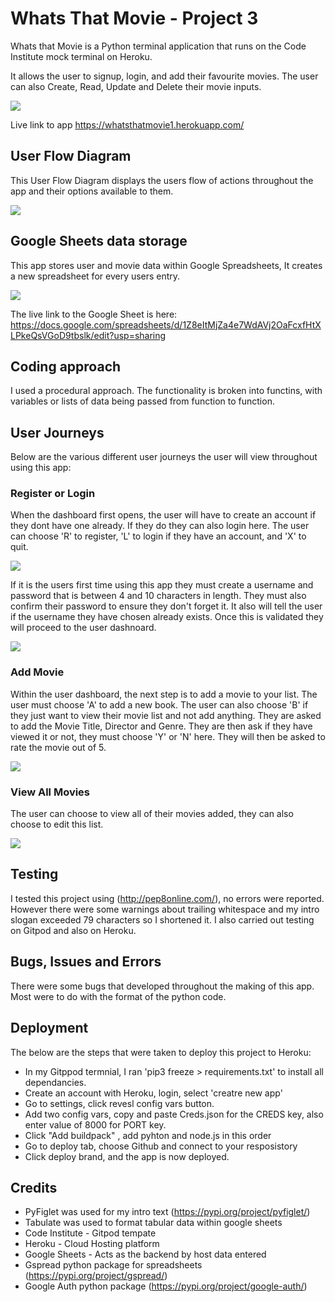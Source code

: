 # Whats That Movie - Project 3 

Whats that Movie is a Python terminal application that runs on the Code Institute mock terminal on Heroku. 

It allows the user to signup, login, and add their favourite movies. The user can also Create, Read, Update and Delete their movie inputs. 

<img src="https://github.com/AdamVictory/Whatsthatmovie/blob/main/wireframescreenshots/resonsive.png">

Live link to app https://whatsthatmovie1.herokuapp.com/

## User Flow Diagram 

This User Flow Diagram displays the users flow of actions throughout the app and their options available to them. 

<img src="https://github.com/AdamVictory/Whatsthatmovie/blob/main/wireframescreenshots/Flowcharts.jpeg">

## Google Sheets data storage

This app stores user and movie data within Google Spreadsheets, It creates a new spreadsheet for every users entry. 

<img src="https://github.com/AdamVictory/Whatsthatmovie/blob/main/wireframescreenshots/googlesheets.png">

The live link to the Google Sheet is here: https://docs.google.com/spreadsheets/d/1Z8eItMjZa4e7WdAVj2OaFcxfHtXLPkeQsVGoD9tbslk/edit?usp=sharing


## Coding approach 

I used a procedural approach. The functionality is broken into functins, with variables or lists of data being passed from function to function. 

## User Journeys 

Below are the various different user journeys the user will view throughout using this app: 

### Register or Login 

When the dashboard first opens, the user will have to create an account if they dont have one already. If they do they can also login here. The user can choose 'R' to register, 'L' to login if they have an account, and 'X' to quit. 

<img src="https://github.com/AdamVictory/Whatsthatmovie/blob/main/wireframescreenshots/dashboard.png">

If it is the users first time using this app they must create a username and password that is between 4 and 10 characters in length. They must also confirm their password to ensure they don't forget it. It also will tell the user if the username they have chosen already exists. Once this is validated they will proceed to the user dashnoard. 

<img src="https://github.com/AdamVictory/Whatsthatmovie/blob/main/wireframescreenshots/username/password.png">

### Add Movie 

Within the user dashboard, the next step is to add a movie to your list. The user must choose 'A' to add a new book. The user can also choose 'B' if they just want to view their movie list and not add anything. They are asked to add the Movie Title, Director and Genre. They are then ask if they have viewed it or not, they must choose 'Y' or 'N' here. They will then be asked to rate the movie out of 5. 

<img src="https://github.com/AdamVictory/Whatsthatmovie/blob/main/wireframescreenshots/movies.png">

### View All Movies

The user can choose to view all of their movies added, they can also choose to edit this list. 

<img src="https://github.com/AdamVictory/Whatsthatmovie/blob/main/wireframescreenshots/viewmovie.png">


## Testing 

I tested this project using (http://pep8online.com/), no errors were reported. However there were some warnings about trailing whitespace and my intro slogan exceeded 79 characters so I shortened it.  I also carried out testing on Gitpod and also on Heroku. 

## Bugs, Issues and Errors 

There were some bugs that developed throughout the making of this app. Most were to do with the format of the python code. 




## Deployment 

The below are the steps that were taken to deploy this project to Heroku: 

+ In my Gitppod termnial, I ran 'pip3 freeze > requirements.txt' to install all dependancies. 
+ Create an account with Heroku, login, select 'creatre new app' 
+ Go to settings, click revesl config vars button. 
+ Add two config vars, copy and paste Creds.json for the CREDS key, also enter value of 8000 for PORT key. 
+ Click "Add buildpack" , add pyhton and node.js in this order
+ Go to deploy tab, choose Github and connect to your resposistory 
+ Click deploy brand, and the app is now deployed. 



## Credits

+ PyFiglet was used for my intro text (https://pypi.org/project/pyfiglet/)
+ Tabulate was used to format tabular data within google sheets 
+ Code Institute - Gitpod tempate 
+ Heroku - Cloud Hosting platform 
+ Google Sheets - Acts as the backend by host data entered 
+ Gspread python package for spreadsheets (https://pypi.org/project/gspread/)
+ Google Auth python package (https://pypi.org/project/google-auth/)
